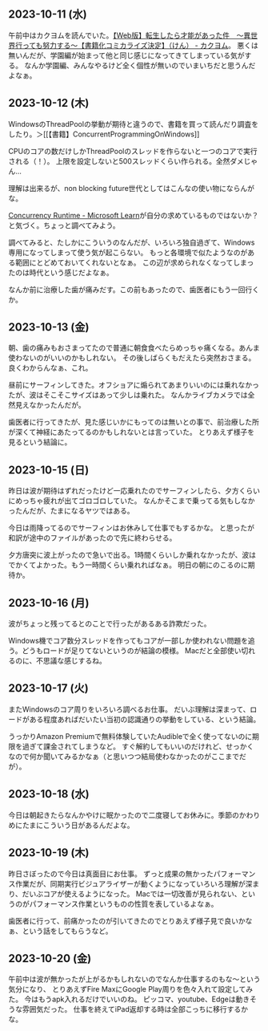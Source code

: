 ## 2023-10-11 (水)

午前中はカクヨムを読んでいた。[【Web版】転生したら才能があった件　～異世界行っても努力する～【書籍化コミカライズ決定】（けん） - カクヨム](https://kakuyomu.jp/works/16817139554961042895)。
悪くは無いんだが、学園編が始まって他と同じ感じになってきてしまっている気がする。
なんか学園編、みんなやるけど全く個性が無いのでいまいちだと思うんだよなぁ。

## 2023-10-12 (木)

WindowsのThreadPoolの挙動が期待と違うので、書籍を買って読んだり調査をしたり。＞[[【書籍】ConcurrentProgrammingOnWindows]]

CPUのコアの数だけしかThreadPoolのスレッドを作らないと一つのコアで実行される（！）。
上限を設定しないと500スレッドくらい作られる。全然ダメじゃん…

理解は出来るが、non blocking future世代としてはこんなの使い物にならんがな。

[Concurrency Runtime - Microsoft Learn](https://learn.microsoft.com/en-us/previous-versions/visualstudio/visual-studio-2010/dd504870(v=vs.100))が自分の求めているものではないか？と気づく。ちょっと調べてみよう。

調べてみると、たしかにこういうのなんだが、いろいろ独自過ぎて、Windows専用になってしまって使う気が起こらない。
もっと各環境で似たようなのがある範囲にとどめておいてくれないとなぁ。
この辺が求められなくなってしまったのは時代という感じだよなぁ。

なんか前に治療した歯が痛みだす。この前もあったので、歯医者にもう一回行くか。

## 2023-10-13 (金)

朝、歯の痛みもおさまってたので普通に朝食食べたらめっちゃ痛くなる。あんま使わないのがいいのかもしれない。
その後しばらくもだえたら突然おさまる。良くわからんなぁ、これ。

昼前にサーフィンしてきた。オフショアに煽られてあまりいいのには乗れなかったが、波はそこそこサイズはあって少しは乗れた。
なんかライブカメラでは全然見えなかったんだが。

歯医者に行ってきたが、見た感じいかにもってのは無いとの事で、前治療した所が深くて神経にあたってるのかもしれないとは言っていた。
とりあえず様子を見るという結論に。

## 2023-10-15 (日)

昨日は波が期待はずれだったけど一応乗れたのでサーフィンしたら、夕方くらいにめっちゃ疲れが出てゴロゴロしていた。
なんかそこまで乗ってる気もしなかったんだが、たまになるヤツではある。

今日は雨降ってるのでサーフィンはお休みして仕事でもするかな。
と思ったが和訳が途中のファイルがあったので先に終わらせる。

夕方唐突に波上がったので急いで出る。1時間くらいしか乗れなかったが、波はでかくてよかった。もう一時間くらい乗れればなぁ。
明日の朝にのこるのに期待か。

## 2023-10-16 (月)

波がちょっと残ってるとのことで行ったがあるある詐欺だった。

Windows機でコア数分スレッドを作ってもコアが一部しか使われない問題を追う。どうもロードが足りてないというのが結論の模様。
Macだと全部使い切れるのに、不思議な感じするね。

## 2023-10-17 (火)

またWindowsのコア周りをいろいろ調べるお仕事。
だいぶ理解は深まって、ロードがある程度あればだいたい当初の認識通りの挙動をしている、という結論。

うっかりAmazon Premiumで無料体験していたAudibleで全く使ってないのに期限を過ぎて課金されてしまうなど。
すぐ解約してもいいのだけれど、せっかくなので何か聞いてみるかなぁ（と思いつつ結局使わなかったのがここまでだが）。

## 2023-10-18 (水)

今日は朝起きたらなんかやけに眠かったので二度寝してお休みに。季節のかわりめにたまにこういう日があるんだよな。

## 2023-10-19 (木)

昨日さぼったので今日は真面目にお仕事。
ずっと成果の無かったパフォーマンス作業だが、同期実行ビジュアライザーが動くようになっていろいろ理解が深まり、だいぶコアが使えるようになった。
Macでは一切改善が見られない、というのがパフォーマンス作業というものの性質を表しているよなぁ。

歯医者に行って、前痛かったのが引いてきたのでとりあえず様子見で良いかなぁ、という話をしてもらうなど。

## 2023-10-20 (金)

午前中は波が無かったが上がるかもしれないのでなんか仕事するのもな〜という気分になり、
とりあえずFire MaxにGoogle Play周りを色々入れて設定してみた。
今はもうapk入れるだけでいいのね。
ピッコマ、youtube、Edgeは動きそうな雰囲気だった。
仕事を終えてiPad返却する時は全部こっちに移行するかな。